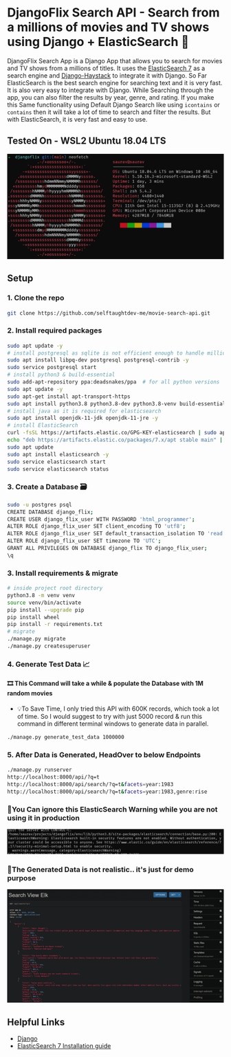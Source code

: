# DjangoFlix Search API - Search from a millions of movies and TV shows using Django + ElasticSearch 🚀

DjangoFlix Search App is a Django App that allows you to search for movies and TV shows from a millions of titles. It uses the [ElasticSearch 7](https://www.elastic.co/) as a search engine and [Django-Haystack](https://django-haystack.readthedocs.io/en/latest/) to integrate it with Django. So Far ElasticSearch is the best search engine for searching text and it is very fast. It is also very easy to integrate with Django. While Searching through the app, you can also filter the results by year, genre, and rating. If you make this Same functionality using
Default Django Search like using `icontains` or `contains` then it will take a lot of time to search and filter the results. But with ElasticSearch, it is very fast and easy to use.

## Tested On - WSL2 Ubuntu 18.04 LTS

![Ubuntu](./assets/images/ubuntu.png)

## Setup

### 1. Clone the repo

```bash
git clone https://github.com/selftaughtdev-me/movie-search-api.git
```

### 2. Install required packages

```bash
sudo apt update -y
# install postgresql as sqlite is not efficient enough to handle millions of records
sudo apt install libpq-dev postgresql postgresql-contrib -y
sudo service postgresql start
# install python3 & build-essential
sudo add-apt-repository ppa:deadsnakes/ppa  # for all python versions
sudo apt update -y
sudo apt-get install apt-transport-https
sudo apt install python3.8 python3.8-dev python3.8-venv build-essential -y
# install java as it is required for elasticsearch
sudo apt install openjdk-11-jdk openjdk-11-jre -y
# install ElasticSearch
curl -fsSL https://artifacts.elastic.co/GPG-KEY-elasticsearch | sudo apt-key add -
echo "deb https://artifacts.elastic.co/packages/7.x/apt stable main" | sudo tee -a /etc/apt/sources.list.d/elastic-7.x.list
sudo apt update
sudo apt install elasticsearch -y
sudo service elasticsearch start
sudo service elasticsearch status
```

### 3. Create a Database 🗃️

```bash
sudo -u postgres psql
CREATE DATABASE django_flix;
CREATE USER django_flix_user WITH PASSWORD 'html_programmer';
ALTER ROLE django_flix_user SET client_encoding TO 'utf8';
ALTER ROLE django_flix_user SET default_transaction_isolation TO 'read committed';
ALTER ROLE django_flix_user SET timezone TO 'UTC';
GRANT ALL PRIVILEGES ON DATABASE django_flix TO django_flix_user;
\q
```

### 3. Install requirements & migrate

```bash
# inside project root directory
python3.8 -m venv venv
source venv/bin/activate
pip install --upgrade pip
pip install wheel
pip install -r requirements.txt
# migrate
./manage.py migrate
./manage.py createsuperuser
```

### 4. Generate Test Data 📈

#### 🎞️ This Command will take a while & populate the Database with 1M random movies

- 💡To Save Time, I only tried this API with 600K records, which took a lot of time. So I would suggest to try with just 5000 record & run this command in different terminal windows to generate data in parallel.

```bash
./manage.py generate_test_data 1000000
```

### 5. After Data is Generated, HeadOver to below Endpoints

```bash
./manage.py runserver
http://localhost:8000/api/?q=t
http://localhost:8000/api/search/?q=t&facets=year:1983
http://localhost:8000/api/search/?q=t&facets=year:1983,genre:rise
```

### 📌You Can ignore this ElasticSearch Warning while you are not using it in production

![ElasticSearch Warning](./assets/images/warning.png)

### 📌The Generated Data is not realistic.. it's just for demo purpose

![Generated Data](./assets/images/api.png)

## Helpful Links

- [Django](https://www.djangoproject.com/)
- [ElasticSearch 7 Installation guide](https://www.digitalocean.com/community/tutorials/how-to-install-and-configure-elasticsearch-on-ubuntu-20-04)
